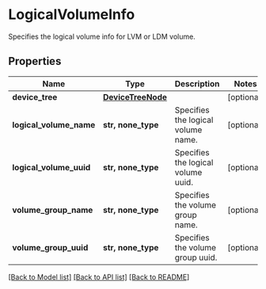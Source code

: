 # LogicalVolumeInfo

Specifies the logical volume info for LVM or LDM volume.

## Properties
Name | Type | Description | Notes
------------ | ------------- | ------------- | -------------
**device_tree** | [**DeviceTreeNode**](DeviceTreeNode.md) |  | [optional] 
**logical_volume_name** | **str, none_type** | Specifies the logical volume name. | [optional] 
**logical_volume_uuid** | **str, none_type** | Specifies the logical volume uuid. | [optional] 
**volume_group_name** | **str, none_type** | Specifies the volume group name. | [optional] 
**volume_group_uuid** | **str, none_type** | Specifies the volume group uuid. | [optional] 

[[Back to Model list]](../README.md#documentation-for-models) [[Back to API list]](../README.md#documentation-for-api-endpoints) [[Back to README]](../README.md)


